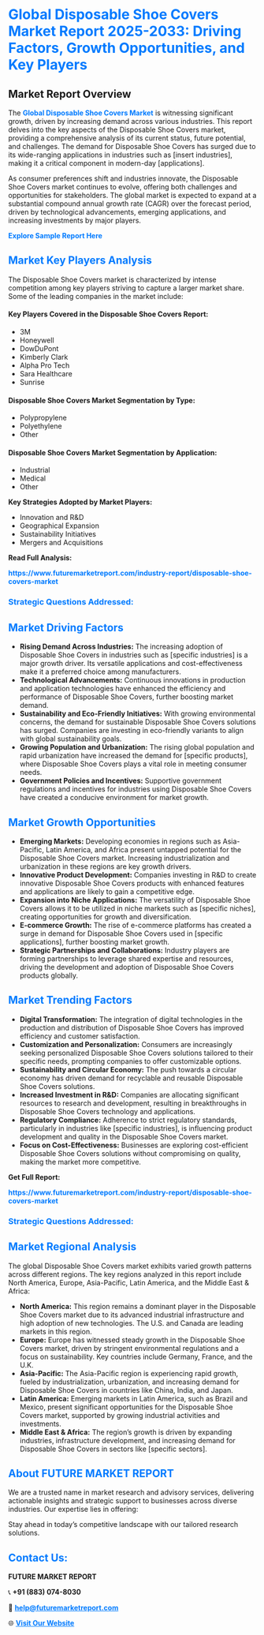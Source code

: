 <h1 style="color: #007BFF;">Global Disposable Shoe Covers Market Report 2025-2033: Driving Factors, Growth Opportunities, and Key Players</h1>

<section id="overview">
<h2>Market Report Overview</h2>
<p>The <a href="https://www.futuremarketreport.com/industry-report/disposable-shoe-covers-market" style="color: #007BFF; text-decoration: none;"><strong>Global Disposable Shoe Covers Market</strong></a> is witnessing significant growth, driven by increasing demand across various industries. This report delves into the key aspects of the Disposable Shoe Covers market, providing a comprehensive analysis of its current status, future potential, and challenges. The demand for Disposable Shoe Covers has surged due to its wide-ranging applications in industries such as [insert industries], making it a critical component in modern-day [applications].</p>
<p>As consumer preferences shift and industries innovate, the Disposable Shoe Covers market continues to evolve, offering both challenges and opportunities for stakeholders. The global market is expected to expand at a substantial compound annual growth rate (CAGR) over the forecast period, driven by technological advancements, emerging applications, and increasing investments by major players.</p>
</section>

<section id="overview">
<p><a href="https://www.futuremarketreport.com/request-sample/reportId=61940" style="color: #007BFF; text-decoration: none;"><strong>Explore Sample Report Here</strong></a></p>
</section>

<section id="key-players">
<h2 style="color: #007BFF;">Market Key Players Analysis</h2>
<p>The Disposable Shoe Covers market is characterized by intense competition among key players striving to capture a larger market share. Some of the leading companies in the market include:</p>
<h4>Key Players Covered in the Disposable Shoe Covers Report:</h4>
<ul><li>3M</li><li>Honeywell</li><li>DowDuPont</li><li>Kimberly Clark</li><li>Alpha Pro Tech</li><li>Sara Healthcare</li><li>Sunrise</li></ul>
<h4>Disposable Shoe Covers Market Segmentation by Type:</h4>
<ul><li>Polypropylene</li><li>Polyethylene</li><li>Other</li></ul>

<h4>Disposable Shoe Covers Market Segmentation by Application:</h4>
<ul><li>Industrial</li><li>Medical</li><li>Other</li></ul>
<p><strong>Key Strategies Adopted by Market Players:</strong></p>
<ul>
<li>Innovation and R&D</li>
<li>Geographical Expansion</li>
<li>Sustainability Initiatives</li>
<li>Mergers and Acquisitions</li>
</ul>
</section>

<section>
<p><strong>Read Full Analysis: </strong></p><a href="https://www.futuremarketreport.com/industry-report/disposable-shoe-covers-market" style="color: #007BFF; text-decoration: none;"><strong>https://www.futuremarketreport.com/industry-report/disposable-shoe-covers-market</strong></a>
<h3 style="color: #007BFF;">Strategic Questions Addressed:</h3>
</section>

<section id="driving-factors">
<h2 style="color: #007BFF;">Market Driving Factors</h2>
<ul>
<li><strong>Rising Demand Across Industries:</strong> The increasing adoption of Disposable Shoe Covers in industries such as [specific industries] is a major growth driver. Its versatile applications and cost-effectiveness make it a preferred choice among manufacturers.</li>
<li><strong>Technological Advancements:</strong> Continuous innovations in production and application technologies have enhanced the efficiency and performance of Disposable Shoe Covers, further boosting market demand.</li>
<li><strong>Sustainability and Eco-Friendly Initiatives:</strong> With growing environmental concerns, the demand for sustainable Disposable Shoe Covers solutions has surged. Companies are investing in eco-friendly variants to align with global sustainability goals.</li>
<li><strong>Growing Population and Urbanization:</strong> The rising global population and rapid urbanization have increased the demand for [specific products], where Disposable Shoe Covers plays a vital role in meeting consumer needs.</li>
<li><strong>Government Policies and Incentives:</strong> Supportive government regulations and incentives for industries using Disposable Shoe Covers have created a conducive environment for market growth.</li>
</ul>
</section>

<section id="growth-opportunities">
<h2 style="color: #007BFF;">Market Growth Opportunities</h2>
<ul>
<li><strong>Emerging Markets:</strong> Developing economies in regions such as Asia-Pacific, Latin America, and Africa present untapped potential for the Disposable Shoe Covers market. Increasing industrialization and urbanization in these regions are key growth drivers.</li>
<li><strong>Innovative Product Development:</strong> Companies investing in R&D to create innovative Disposable Shoe Covers products with enhanced features and applications are likely to gain a competitive edge.</li>
<li><strong>Expansion into Niche Applications:</strong> The versatility of Disposable Shoe Covers allows it to be utilized in niche markets such as [specific niches], creating opportunities for growth and diversification.</li>
<li><strong>E-commerce Growth:</strong> The rise of e-commerce platforms has created a surge in demand for Disposable Shoe Covers used in [specific applications], further boosting market growth.</li>
<li><strong>Strategic Partnerships and Collaborations:</strong> Industry players are forming partnerships to leverage shared expertise and resources, driving the development and adoption of Disposable Shoe Covers products globally.</li>
</ul>
</section>

<section id="trending-factors">
<h2 style="color: #007BFF;">Market Trending Factors</h2>
<ul>
<li><strong>Digital Transformation:</strong> The integration of digital technologies in the production and distribution of Disposable Shoe Covers has improved efficiency and customer satisfaction.</li>
<li><strong>Customization and Personalization:</strong> Consumers are increasingly seeking personalized Disposable Shoe Covers solutions tailored to their specific needs, prompting companies to offer customizable options.</li>
<li><strong>Sustainability and Circular Economy:</strong> The push towards a circular economy has driven demand for recyclable and reusable Disposable Shoe Covers solutions.</li>
<li><strong>Increased Investment in R&D:</strong> Companies are allocating significant resources to research and development, resulting in breakthroughs in Disposable Shoe Covers technology and applications.</li>
<li><strong>Regulatory Compliance:</strong> Adherence to strict regulatory standards, particularly in industries like [specific industries], is influencing product development and quality in the Disposable Shoe Covers market.</li>
<li><strong>Focus on Cost-Effectiveness:</strong> Businesses are exploring cost-efficient Disposable Shoe Covers solutions without compromising on quality, making the market more competitive.</li>
</ul>
</section>

<section>
<p><strong>Get Full Report: </strong></p><a href="https://www.futuremarketreport.com/industry-report/disposable-shoe-covers-market" style="color: #007BFF; text-decoration: none;"><strong>https://www.futuremarketreport.com/industry-report/disposable-shoe-covers-market</strong></a>
<h3 style="color: #007BFF;">Strategic Questions Addressed:</h3>
</section>


<section id="regional-analysis">
<h2 style="color: #007BFF;">Market Regional Analysis</h2>
<p>The global Disposable Shoe Covers market exhibits varied growth patterns across different regions. The key regions analyzed in this report include North America, Europe, Asia-Pacific, Latin America, and the Middle East & Africa:</p>
<ul>
<li><strong>North America:</strong> This region remains a dominant player in the Disposable Shoe Covers market due to its advanced industrial infrastructure and high adoption of new technologies. The U.S. and Canada are leading markets in this region.</li>
<li><strong>Europe:</strong> Europe has witnessed steady growth in the Disposable Shoe Covers market, driven by stringent environmental regulations and a focus on sustainability. Key countries include Germany, France, and the U.K.</li>
<li><strong>Asia-Pacific:</strong> The Asia-Pacific region is experiencing rapid growth, fueled by industrialization, urbanization, and increasing demand for Disposable Shoe Covers in countries like China, India, and Japan.</li>
<li><strong>Latin America:</strong> Emerging markets in Latin America, such as Brazil and Mexico, present significant opportunities for the Disposable Shoe Covers market, supported by growing industrial activities and investments.</li>
<li><strong>Middle East & Africa:</strong> The region’s growth is driven by expanding industries, infrastructure development, and increasing demand for Disposable Shoe Covers in sectors like [specific sectors].</li>
</ul>
</section>

<footer>
<h2 style="color: #007BFF;">About FUTURE MARKET REPORT</h2>
<p>We are a trusted name in market research and advisory services, delivering actionable insights and strategic support to businesses across diverse industries. Our expertise lies in offering:</p>

<p>Stay ahead in today’s competitive landscape with our tailored research solutions.</p>

<h2 style="color: #007BFF;">Contact Us:</h2>
<p><strong>FUTURE MARKET REPORT</strong></p>
<p>📞 <strong>+91 (883) 074-8030</strong></p>
<p>📧 <strong><a href="mailto:help@futuremarketreport.com" style="color: #007BFF;">help@futuremarketreport.com</a></strong></p>
<p>🌐 <strong><a href="https://www.futuremarketreport.com/" style="color: #007BFF;">Visit Our Website</a></strong></p>
</footer>